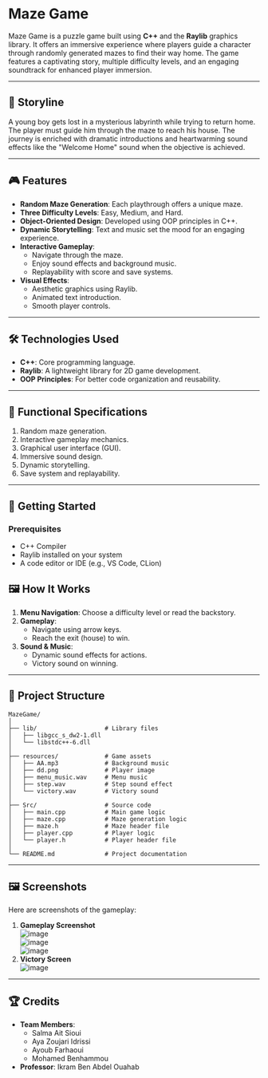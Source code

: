 # Maze Game

Maze Game is a puzzle game built using **C++** and the **Raylib** graphics library. It offers an immersive experience where players guide a character through randomly generated mazes to find their way home. The game features a captivating story, multiple difficulty levels, and an engaging soundtrack for enhanced player immersion.

---

## 📖 Storyline
A young boy gets lost in a mysterious labyrinth while trying to return home. The player must guide him through the maze to reach his house. The journey is enriched with dramatic introductions and heartwarming sound effects like the "Welcome Home" sound when the objective is achieved.

---

## 🎮 Features
- **Random Maze Generation**: Each playthrough offers a unique maze.
- **Three Difficulty Levels**: Easy, Medium, and Hard.
- **Object-Oriented Design**: Developed using OOP principles in C++.
- **Dynamic Storytelling**: Text and music set the mood for an engaging experience.
- **Interactive Gameplay**:
  - Navigate through the maze.
  - Enjoy sound effects and background music.
  - Replayability with score and save systems.
- **Visual Effects**:
  - Aesthetic graphics using Raylib.
  - Animated text introduction.
  - Smooth player controls.

---

## 🛠️ Technologies Used
- **C++**: Core programming language.
- **Raylib**: A lightweight library for 2D game development.
- **OOP Principles**: For better code organization and reusability.

---

## 🔧 Functional Specifications
1. Random maze generation.
2. Interactive gameplay mechanics.
3. Graphical user interface (GUI).
4. Immersive sound design.
5. Dynamic storytelling.
6. Save system and replayability.

---

## 🚀 Getting Started
### Prerequisites
- C++ Compiler
- Raylib installed on your system
- A code editor or IDE (e.g., VS Code, CLion)

## 🖼️ How It Works

1. **Menu Navigation**: Choose a difficulty level or read the backstory.
2. **Gameplay**:
    - Navigate using arrow keys.
    - Reach the exit (house) to win.
3. **Sound & Music**:
    - Dynamic sound effects for actions.
    - Victory sound on winning.

--- 
## 📂 Project Structure

```plaintext
MazeGame/
│
├── lib/                   # Library files
│   ├── libgcc_s_dw2-1.dll
│   └── libstdc++-6.dll
│
├── resources/             # Game assets
│   ├── AA.mp3             # Background music
│   ├── dd.png             # Player image
│   ├── menu_music.wav     # Menu music
│   ├── step.wav           # Step sound effect
│   └── victory.wav        # Victory sound
│
├── Src/                   # Source code
│   ├── main.cpp           # Main game logic
│   ├── maze.cpp           # Maze generation logic
│   ├── maze.h             # Maze header file
│   ├── player.cpp         # Player logic
│   └── player.h           # Player header file
│
└── README.md              # Project documentation

```

---
## 🖼️ Screenshots

Here are screenshots of the gameplay:

1. **Gameplay Screenshot**
    </br>
   ![image](https://github.com/Freyja099/Maze/blob/8e02be5bc561360ae2babc52da9c1ea2b34b31dc/Screenshots/Capture%20d'%C3%A9cran%202024-12-18%20205450.png)
    </br>
    ![image](https://github.com/Freyja099/Maze/blob/8e02be5bc561360ae2babc52da9c1ea2b34b31dc/Screenshots/Capture%20d'%C3%A9cran%202024-12-18%20205507.png)
    </br>
    ![image](https://github.com/Freyja099/Maze/blob/8e02be5bc561360ae2babc52da9c1ea2b34b31dc/Screenshots/Capture%20d'%C3%A9cran%202024-12-18%20205524.png)
3. **Victory Screen**
   </br>
    ![image](https://github.com/Freyja099/Maze/blob/8e02be5bc561360ae2babc52da9c1ea2b34b31dc/Screenshots/Capture%20d'%C3%A9cran%202024-12-18%20205650.png)
---
## 🏆 Credits

- **Team Members**:
    - Salma Ait Sioui
    - Aya Zoujari Idrissi
    - Ayoub Farhaoui
    - Mohamed Benhammou
- **Professor**: Ikram Ben Abdel Ouahab

